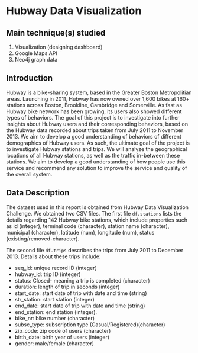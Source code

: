 # Hubway Data Visualization

## Main technique(s) studied
1. Visualization (designing dashboard)
2. Google Maps API
3. Neo4j graph data

## Introduction
Hubway is a bike-sharing system, based in the Greater Boston Metropolitian areas. Launching in 2011, Hubway has now owned over 1,600 bikes at 160+ stations across Boston, Brookline, Cambridge and Somerville. As fast as Hubway bike network has been growing, its users also showed different types of behaviors. The goal of this project is to investigate into further insights about Hubway users and their corresponding behaviors, based on the Hubway data recorded about trips taken from July 2011 to November 2013. We aim to develop a good understanding of behaviors of different demographics of Hubway users.
As such, the ultimate goal of the project is to investigate Hubway stations and trips. We will analyze the geographical locations of all Hubway stations, as well as the traffic in-between these stations. We aim to develop a good understanding of how people use this service and recommend any solution to improve the service and quality of the overall system.


## Data Description
The dataset used in this report is obtained from Hubway Data Visualization Challenge. We obtained two CSV files. 
The first file `df.stations` lists the details regarding 142 Hubway bike stations, which include properties such as id (integer), terminal code (character), station name (character), municipal (character), latitude (num), longitude (num), status (existing/removed-character). 

The second file `df.trips` describes the trips from July 2011 to December 2013. Details about these trips include:

* seq_id: unique record ID (integer)
* hubway_id: trip ID (integer)
* status: Closed- meaning a trip is completed (character)
* duration: length of trip in seconds (integer)
* start_date: start date of trip with date and time (string) 
* str_station: start station (integer)
* end_date: start date of trip with date and time (string) 
* end_station: end station (integer). 
* bike_nr: bike number (character)
* subsc_type: subscription type (Casual/Registered)(character)
* zip_code: zip code of users (character)
* birth_date: birth year of users (integer)
* gender: male/female (character)